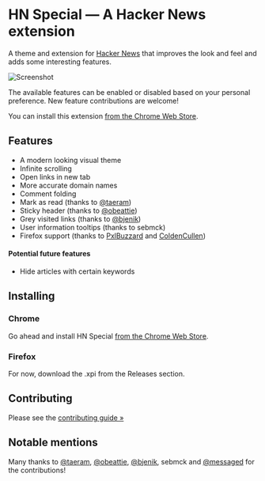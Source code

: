 # HN Special — A Hacker News extension
A theme and extension for [Hacker News](http://news.ycombinator.com) that improves the look and feel and adds some interesting features.

![Screenshot](/promo/screenshot1.png)

The available features can be enabled or disabled based on your personal preference. New feature contributions are welcome!

You can install this extension [from the Chrome Web Store](https://chrome.google.com/webstore/detail/hn-special-an-addition-to/cchaceegbflphbdpfocjalgjhjoahiia).

## Features
 - A modern looking visual theme
 - Infinite scrolling
 - Open links in new tab
 - More accurate domain names
 - Comment folding
 - Mark as read (thanks to [@taeram](https://twitter.com/taeram/))
 - Sticky header (thanks to [@obeattie](https://twitter.com/obeattie))
 - Grey visited links (thanks to [@bjenik](https://twitter.com/bjenik))
 - User information tooltips (thanks to sebmck)
 - Firefox support (thanks to [PxlBuzzard](https://github.com/PxlBuzzard) and [ColdenCullen](https://github.com/ColdenCullen))

#### Potential future features
 - Hide articles with certain keywords

## Installing

### Chrome

Go ahead and install HN Special [from the Chrome Web Store](https://chrome.google.com/webstore/detail/hn-special-an-addition-to/cchaceegbflphbdpfocjalgjhjoahiia).

### Firefox

For now, download the .xpi from the Releases section.

## Contributing

Please see the [contributing guide &raquo;](CONTRIBUTING.md)

## Notable mentions
Many thanks to [@taeram](https://twitter.com/taeram/), [@obeattie](https://twitter.com/obeattie), [@bjenik](https://twitter.com/bjenik), sebmck and [@messaged](https://twitter.com/messaged) for the contributions!
